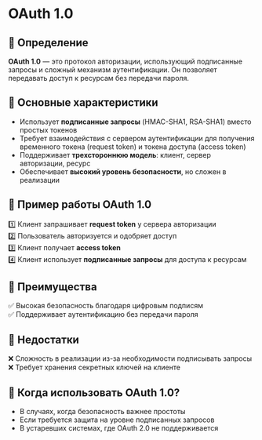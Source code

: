 # OAuth 1.0

## 📌 Определение
**OAuth 1.0** — это протокол авторизации, использующий подписанные запросы и сложный механизм аутентификации. Он позволяет передавать доступ к ресурсам без передачи пароля.

## 📌 Основные характеристики
- Использует **подписанные запросы** (HMAC-SHA1, RSA-SHA1) вместо простых токенов
- Требует взаимодействия с сервером аутентификации для получения временного токена (request token) и токена доступа (access token)
- Поддерживает **трехстороннюю модель**: клиент, сервер авторизации, ресурс
- Обеспечивает **высокий уровень безопасности**, но сложен в реализации

## 📌 Пример работы OAuth 1.0
1️⃣ Клиент запрашивает **request token** у сервера авторизации  
2️⃣ Пользователь авторизуется и одобряет доступ  
3️⃣ Клиент получает **access token**  
4️⃣ Клиент использует **подписанные запросы** для доступа к ресурсам

## 📌 Преимущества
✅ Высокая безопасность благодаря цифровым подписям  
✅ Поддерживает аутентификацию без передачи пароля

## 📌 Недостатки
❌ Сложность в реализации из-за необходимости подписывать запросы  
❌ Требует хранения секретных ключей на клиенте

## 📌 Когда использовать OAuth 1.0?
- В случаях, когда безопасность важнее простоты
- Если требуется защита на уровне подписанных запросов
- В устаревших системах, где OAuth 2.0 не поддерживается
